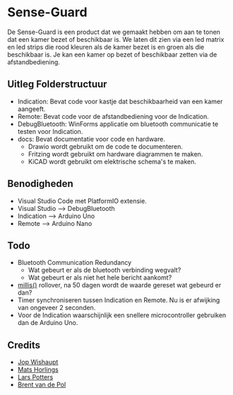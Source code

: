 # Sense-Guard
De Sense-Guard is een product dat we gemaakt hebben om aan te tonen dat een kamer bezet of beschikbaar is.
We laten dit zien via een led matrix en led strips die rood kleuren als de kamer bezet is en groen als die beschikbaar is.
Je kan een kamer op bezet of beschikbaar zetten via de afstandbediening.

## Uitleg Folderstructuur
* Indication: Bevat code voor kastje dat beschikbaarheid van een kamer aangeeft.
* Remote: Bevat code voor de afstandbediening voor de Indication.
* DebugBluetooth: WinForms applicatie om bluetooth communicatie te testen voor Indication.
* docs: Bevat documentatie voor code en hardware.
  * Drawio wordt gebruikt om de code te documenteren.
  * Fritzing wordt gebruikt om hardware diagrammen te maken.
  * KiCAD wordt gebruikt om elektrische schema's te maken.

## Benodigheden
* Visual Studio Code met PlatformIO extensie.
* Visual Studio --> DebugBluetooth
* Indication --> Arduino Uno
* Remote --> Arduino Nano

## Todo
* Bluetooth Communication Redundancy
  * Wat gebeurt er als de bluetooth verbinding wegvalt?
  * Wat gebeurt er als niet het hele bericht aankomt?
* [millis()](https://www.arduino.cc/reference/en/language/functions/time/millis/) rollover, na 50 dagen wordt de waarde gereset wat gebeurd er dan?
* Timer synchroniseren tussen Indication en Remote. Nu is er afwijking van ongeveer 2 seconden.
* Voor de Indication waarschijnlijk een snellere microcontroller gebruiken dan de Arduino Uno.

## Credits
* [Jop Wishaupt](https://www.linkedin.com/in/jop-wishaupt/)
* [Mats Horlings](https://www.linkedin.com/in/mats-horlings-70804125a/)
* [Lars Potters](https://www.linkedin.com/in/larspotters/)
* [Brent van de Pol](https://www.linkedin.com/in/brent-van-de-pol-4ab72826b/)